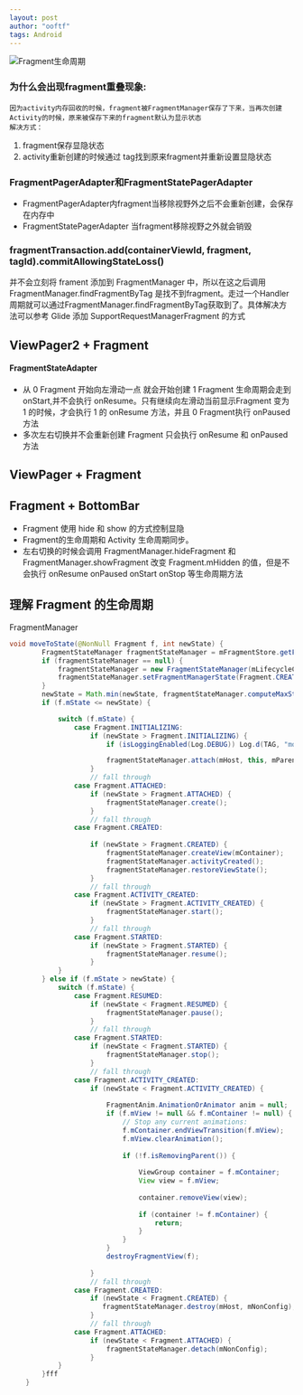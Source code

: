 ```yaml
---
layout: post
author: "ooftf"
tags: Android
---
```

![Fragment生命周期](https://upload-images.jianshu.io/upload_images/1688279-0424d62f50035b43.png?imageMogr2/auto-orient/strip|imageView2/2/w/317/format/webp)
### 为什么会出现fragment重叠现象:
    因为activity内存回收的时候，fragment被FragmentManager保存了下来，当再次创建Activity的时候，原来被保存下来的fragment默认为显示状态
    解决方式：
1.    fragment保存显隐状态
2.    activity重新创建的时候通过 tag找到原来fragment并重新设置显隐状态

### FragmentPagerAdapter和FragmentStatePagerAdapter
* FragmentPagerAdapter内fragment当移除视野外之后不会重新创建，会保存在内存中
* FragmentStatePagerAdapter 当fragment移除视野之外就会销毁

### fragmentTransaction.add(containerViewId, fragment, tagId).commitAllowingStateLoss()
并不会立刻将 frament 添加到 FragmentManager 中，所以在这之后调用FragmentManager.findFragmentByTag 是找不到fragment。走过一个Handler周期就可以通过FragmentManager.findFragmentByTag获取到了。具体解决方法可以参考 Glide 添加 SupportRequestManagerFragment 的方式


## ViewPager2 + Fragment
#### FragmentStateAdapter
* 从 0 Fragment 开始向左滑动一点 就会开始创建 1 Fragment 生命周期会走到 onStart,并不会执行 onResume。只有继续向左滑动当前显示Fragment 变为 1 的时候，才会执行  1  的 onResume 方法，并且 0 Fragment执行 onPaused 方法
* 多次左右切换并不会重新创建 Fragment 只会执行 onResume 和 onPaused 方法

## ViewPager + Fragment

## Fragment + BottomBar
* Fragment 使用 hide 和 show 的方式控制显隐
* Fragment的生命周期和 Activity 生命周期同步。
* 左右切换的时候会调用 FragmentManager.hideFragment 和 FragmentManager.showFragment 改变 Fragment.mHidden 的值，但是不会执行 onResume onPaused onStart onStop 等生命周期方法

## 理解 Fragment 的生命周期
FragmentManager
```java
void moveToState(@NonNull Fragment f, int newState) {
        FragmentStateManager fragmentStateManager = mFragmentStore.getFragmentStateManager(f.mWho);
        if (fragmentStateManager == null) {
            fragmentStateManager = new FragmentStateManager(mLifecycleCallbacksDispatcher, f);
            fragmentStateManager.setFragmentManagerState(Fragment.CREATED);
        }
        newState = Math.min(newState, fragmentStateManager.computeMaxState());
        if (f.mState <= newState) {

            switch (f.mState) {
                case Fragment.INITIALIZING:
                    if (newState > Fragment.INITIALIZING) {
                        if (isLoggingEnabled(Log.DEBUG)) Log.d(TAG, "moveto ATTACHED: " + f);

                        fragmentStateManager.attach(mHost, this, mParent);
                    }
                    // fall through
                case Fragment.ATTACHED:
                    if (newState > Fragment.ATTACHED) {
                        fragmentStateManager.create();
                    }
                    // fall through
                case Fragment.CREATED:
    
                    if (newState > Fragment.CREATED) {
                        fragmentStateManager.createView(mContainer);
                        fragmentStateManager.activityCreated();
                        fragmentStateManager.restoreViewState();
                    }
                    // fall through
                case Fragment.ACTIVITY_CREATED:
                    if (newState > Fragment.ACTIVITY_CREATED) {
                        fragmentStateManager.start();
                    }
                    // fall through
                case Fragment.STARTED:
                    if (newState > Fragment.STARTED) {
                        fragmentStateManager.resume();
                    }
            }
        } else if (f.mState > newState) {
            switch (f.mState) {
                case Fragment.RESUMED:
                    if (newState < Fragment.RESUMED) {
                        fragmentStateManager.pause();
                    }
                    // fall through
                case Fragment.STARTED:
                    if (newState < Fragment.STARTED) {
                        fragmentStateManager.stop();
                    }
                    // fall through
                case Fragment.ACTIVITY_CREATED:
                    if (newState < Fragment.ACTIVITY_CREATED) {
                       
                        FragmentAnim.AnimationOrAnimator anim = null;
                        if (f.mView != null && f.mContainer != null) {
                            // Stop any current animations:
                            f.mContainer.endViewTransition(f.mView);
                            f.mView.clearAnimation();
            
                            if (!f.isRemovingParent()) {
                   
                                ViewGroup container = f.mContainer;
                                View view = f.mView;
                               
                                container.removeView(view);
                               
                                if (container != f.mContainer) {
                                    return;
                                }
                            }
                        }
                        destroyFragmentView(f);
                       
                    }
                    // fall through
                case Fragment.CREATED:
                    if (newState < Fragment.CREATED) {
                       fragmentStateManager.destroy(mHost, mNonConfig);
                    }
                    // fall through
                case Fragment.ATTACHED:
                    if (newState < Fragment.ATTACHED) {
                        fragmentStateManager.detach(mNonConfig);
                    }
            }
        }fff
    }
```